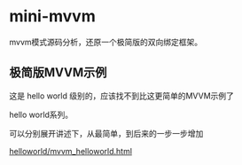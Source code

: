 # mini-mvvm

mvvm模式源码分析，还原一个极简版的双向绑定框架。

## 极简版MVVM示例

这是 hello world 级别的，应该找不到比这更简单的MVVM示例了

hello world系列。

可以分别展开讲述下，从最简单，到后来的一步一步增加

[helloworld/mvvm_helloworld.html](helloworld/mvvm_helloworld.html)
